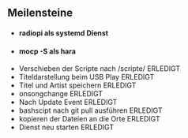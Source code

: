 <h2>Meilensteine</h2>
<ul>
  <li><h4>radiopi als systemd Dienst</h4></li>
  <li><h4>mocp -S als hara</h4></li>
  <li>Verschieben der Scripte nach /scripte/ ERLEDIGT</li>
  <li>Titeldarstellung beim USB Play ERLEDIGT</li>
  <li>Titel und Artist speichern ERLEDIGT</li>
  <li>onsongchange ERLEDIGT</li>
  <li>Nach Update Event ERLEDIGT</li>
  <li>bashscipt nach git pull ausführen ERLEDIGT</li>
  <li>kopieren der Dateien an die Orte ERLEDIGT</li>
  <li>Dienst neu starten ERLEDIGT</li>
</ul>
